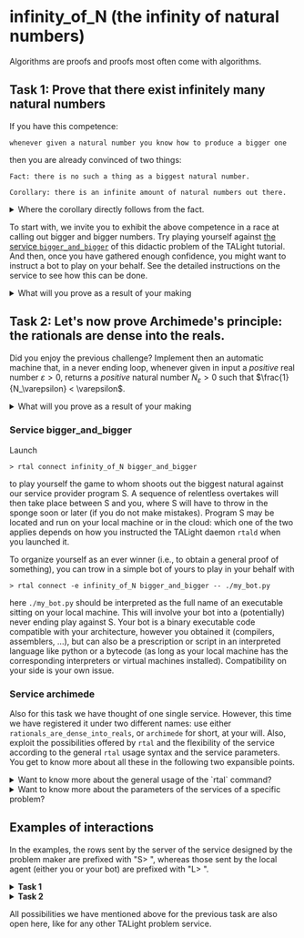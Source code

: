 # infinity_of_N (the infinity of natural numbers)

Algorithms are proofs and proofs most often come with algorithms.

## Task 1: Prove that there exist infinitely many natural numbers

If you have this competence:

    whenever given a natural number you know how to produce a bigger one

then you are already convinced of two things:

    Fact: there is no such a thing as a biggest natural number.

    Corollary: there is an infinite amount of natural numbers out there.

<details><summary>Where the corollary directly follows from the fact.</summary>

Indeed, we assume that our notion of "bigger" (in symbols, the $>$ relation) enjoys the following two properties:

1. We are not distinguishing the equals: if $a > b$ then $a$ and $b$ are different naturals.

2. Transitivity: if $a > b$ and $b > c$ then $a > c$.
</details>

To start with, we invite you to exhibit the above competence in a race at calling out bigger and bigger numbers. Try playing yourself against [the service `bigger_and_bigger`](#service-bigger_and_bigger) of this didactic problem of the TALight tutorial. And then, once you have gathered enough confidence, you might want to instruct a bot to play on your behalf. See the detailed instructions on the service to see how this can be done.  

<details>
<summary>What will you prove as a result of your making</summary>

When you can effectively teach a competence bearing consequences as the above fact and corollary your prescription will inevitably constitute a proof of both. With your bot (an automatic answering machine) written in some standardized and official language, your proof is formal and precise to the point that it actually runs. Yes, the bot might also fail depending on the limitations of your local system, but this should not be our concern. What matters here are the simple and archetypal ideas you have put into it, their validity transcend these limits. When your bot runs fine within these limitations (no real computer will ever have an infinite amount of memory or CPU's clock ticks), then you should feel reassured enough they constitute a correct algorithmic proof (even better than just a proof) that stands for eternity in the hyperuranion.  
</details>


## Task 2: Let's now prove Archimede's principle: the rationals are dense into the reals.

Did you enjoy the previous challenge? Implement then an automatic machine that, in a never ending loop, whenever given in input a _positive_ real number $\varepsilon > 0$, returns a _positive_ natural number $N_\varepsilon > 0$ such that $\frac{1}{N_\varepsilon} < \varepsilon$.

<details><summary>What will you prove as a result of your making</summary>

With your bot you have proven a basic fact placed at the grounds of the mathematical analysis building:

    Fact: the rationals are dense into the reals.

What is meant with this dense sentence is:

*    however one fixes two different real numbers $a$ and $b$, say $a<b$, then there always exists a rational number $q$ that sits between the two and separates them, namely, $a<q<b$.

This fact is at the basis of [any construction or even definition that has been proposed for the field of the real numbers](https://en.wikipedia.org/wiki/Construction_of_the_real_numbers). Indeed, it occurs as one of the axioms in the synthetic approach.

**A consideration for to the instructor.** The term "construct" has a much stronger meaning to us. We reserve it only to finite representations of objects that can be computed in finite time. A [real number is computable](https://en.wikipedia.org/wiki/Computable_number#:~:text=A%20real%20number%20is%20computable%20if%20its%20digit%20sequence%20can,digits%20following%20the%20decimal%20point.) if its digits can be produced by some algorithm or Turing machine when given the position of the digit as input. As such, the computable reals are countably many and yet,  countably many of them are not constructible in our sense. We ask our problem solvers to build constructive proofs or constructive core features of what could be a proof. By this we mean providing the means for the construction of finite objects, while these means are meant to be applicable in general (on an infinite number of possible calls). Though the checking of these proofs might hardly be a finite task, we observe that most often we can actually content ourselves with checking the validity of the constructions only over rather limited instance spaces. A finite prefix of an infinite dialogue is more than enough for the apprentice to get all the feedback he needs as a check on the validity of his proof and on the comprehension he has got. Of course, the more we go higher in spaces and the more we expect the apprentice to be collaborative and work for the system rather than at breaking it. Since the spaces for non-sense are more widely infinite than those of meaning ("Two things are infinite: the universe and human stupidity; and I'm not sure about the universe." - Albert Einstein), we ought to trust our problem solver to opt for the challenges of meaning. Besides, any didactic or educative effort has to cope with this limit: "If you are not willing to learn, no one can help you. If you are determined to learn, no one can stop you" (Zig Ziglar). Security would kill the cat, so we go for the opposite spectrum.  

You have really constructed your $N_\varepsilon$, at least for those $\varepsilon$ that possessed a finite representation. In fact, you probably came out with solutions that would truly hold for any real $\varepsilon$, even for a non constructible (and even a non computable) one.
Yes, you might be scared your method might not work with a real like $1-0.\overline{9}$.

Does it work here?

We bet not. But ... look, it is not your fault!

The point here is that $1-0.\overline{9} = 0$ since $0.\overline{9}$ equals $1$.

Indeed, assume $0.\overline{9}$ and $1$ where different, then there should be at least one real in the middle, namely $(1+0.\overline{9})/2$. Do you see any space left for this one real? Also, the difference $1-0.\overline{9}$ would be an infinitesially small number. But no single real can be neither infinitum nor infinitesimal.

Both of these arguments are also proofs, since ["once you eliminate the impossible, whatever remains, no matter how improbable, must be the truth"](https://en.wikiquote.org/wiki/Sherlock_Holmes) (Arthur Conan Doyle).

Yes, for puzzling as it might seem at first, you have just discovered that the decimal representations of a real number are not unique. "All truth passes through three stages. First, it is ridiculed. Second, it is violently opposed. Third, it is accepted as being self-evident" (Arthur Schopenhauer).
Now that you know this fact you can be reassured about the generality of your method (the one at the hearth of your bot, its very spirit, its underlying algorithm):

    Fact: every decimal representation of a real $\varepsilon$ which is not an integer has a non-zero digit after the '.'.

 The position of this digit is all what you need to take into account in order to obtain a $N_\varepsilon$ guaranteed to work fine. And this is what you did at the bare bones.
</details>

### Service bigger_and_bigger

Launch

```t
> rtal connect infinity_of_N bigger_and_bigger
```

to play yourself the game to whom shoots out the biggest natural against our service provider program S. A sequence of relentless overtakes will then take place between S and you, where S will have to throw in the sponge soon or later (if you do not make mistakes).
Program S may be located and run on your local machine or in the cloud: which one of the two applies depends on how you instructed the TALight daemon `rtald` when you launched it.

To organize yourself as an ever winner (i.e., to obtain a general proof of something), you can trow in a simple bot of yours to play in your behalf with

```t
> rtal connect -e infinity_of_N bigger_and_bigger -- ./my_bot.py
```

here `./my_bot.py` should be interpreted as the full name of an executable sitting on your local machine. This will involve your bot into a (potentially) never ending play against S.
Your bot is a binary executable code compatible with your architecture, however you obtained it (compilers, assemblers, ...), but can also be a prescription or script in an interpreted language like python or a bytecode (as long as your local machine has the corresponding interpreters or virtual machines installed). Compatibility on your side is your own issue.


### Service archimede

Also for this task we have thought of one single service. However, this time we have registered it under two different names:
use either `rationals_are_dense_into_reals`, or `archimede` for short, at your will.
Also, exploit the possibilities offered by `rtal` and the flexibility of the service according to the general `rtal` usage syntax and the service parameters. You get to know more about all these in the following two expansible points.

<details>
<summary>Want to know more about the general usage of the `rtal` command?</summary>

If you want to know more about `rtal` launch
```t
> rtal --help
```
or 
```t
> rtal connect --help
```
</details>

<details>
<summary>Want to know more about the parameters of the services of a specific problem?</summary>

If you want to know more about the parameters of the services of a problem run

```t
> rtal list infinity_of_N - v
```
</details>


## Examples of interactions

In the examples, the rows sent by the server of the service designed by the problem maker are prefixed with "S> ", whereas those sent by the local agent (either you or your bot) are prefixed with "L> ".

<details>
<summary><strong>Task 1</strong></summary>

Assuming you launched

```bash
rtal connect -a num_rounds=10 -a lang=eninfinity_of_N bigger_and_bigger
```
with the `rtald` daemon correctly activated, then a dialogue like this could take place between the server (S) and you (L):

```t
S> # I will serve: problem=infinity_of_N, service=bigger_and_bigger, num_rounds=10.
S> # Hello! Let's play to whom shoots the biggest natural number.
S> # I'll be the one to start, and then we take turns. You will be given the chance for the last word (always just a number).
S> 15
L> 20
S> 26
L> 30
S> 35
L> 50
! I give up. You won! Nice play :)
```
As you see, lines starting with '#' should be regarded as comments that can be ignored by the two main agents in the conversation. The server immediately drops the connection as soon as it detects a violation of the protocol of the service. The server closes the connection and returns the terminal back to your control also in case the intended dialogue has come to completion. You can easily detect which one of the two drop outs has occurred: a line starting with '!' from the side of the server closes the connection when no error on the protocol level has occurred. The rest of this closing line can once again be an arbitrary comment, as you can see in the example above.

If you write a bot, it does not need to write out any comments (though you might find them fun or useful for debugging purposes) and only needs to skip and ignore those lines starting with '#'. This is good also because other services could be activated through these lines, which opens the possibility of an extensible ecosystem of services and tools. When playing yourself, the comment lines from the server might on the contrary be of some help in many ways.
Back to the specs for your bot: Input from `stdin` and output to `stdout`, each line just one single number. More precisely: the format of each line is a sequence of digits followed by newline; the very first digit in the sequence might be a zero only if it is also the last one, and the represented number is zero.

You can trow in your bot of yours to play in your behalf with

```t
> rtal connect -e infinity_of_N bigger_and_bigger -- ./my_bot.py
```

here `my_bot.py` is just the full name (aka filename with path) of an executable sitting on your local machine. Your bot should either be a binary executable code compatible with your architecture, however you obtained it (compilers, assemblers, ...), or a prescription or script in an interpreted language like python or a bytecode. This also works fine as long as your local machine has the corresponding interpreters or virtual machines installed. Compatibility on your side is your own issue. If the bot works correctly on your machine then it will be correctly connected by `rtal`. You can check/test/debug your both by running it as alone. In the case of our both, we could have issued
```t
> ./my_bot.py
```
and tested the bot in isolation conducting ourselves a dialogue with it through the terminal.
</details>

<details>
<summary><strong>Task 2</strong></summary>

The general structure of the protocol for this service is the same as for Task&nbsp;1. The only difference is that, as you can see, the server S now plays decimal representations of real numbers. Here, at most one single occurrence of the full dot character '.' may be present, all other characters being digits. However, the very first character is guaranteed to be a digit. Moreover, this first digit might be a zero only when immediately followed by the '.'. Finally, the very last digit might be a zero only if the '.' character is not present.


```t
S> # I will serve: problem=infinity_of_N, service=archimede, num_rounds=5.")
S> # Hello! You are in charge of convincing me that rationals are dense into the real."
S> #  We cast this in the form of a game:
S> #     I offer you a positive real and you should reply with a natural whose inverse is strictly smaller than the real.
S> 11.7
L> 1
S> 0.1
L> 11
S> 0.09
L> 50 
S> 0.02
L> 100
S> 0.01
L> 101
! I give up. You won!
```
</details>

All possibilities we have mentioned above for the previous task are also open here, like for any other TALight problem service.
